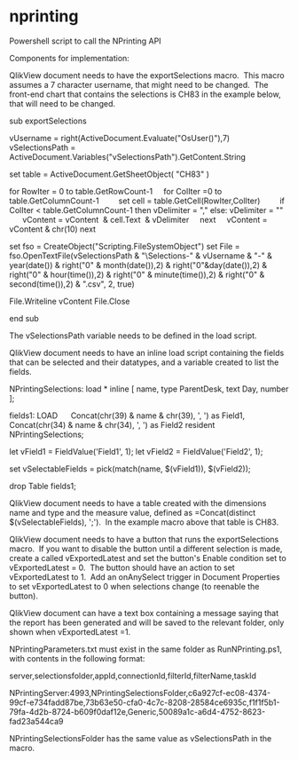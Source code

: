 # nprinting
Powershell script to call the NPrinting API

Components for implementation:

QlikView document needs to have the exportSelections macro.  This macro assumes a 7 character username, that might need to be changed.  The front-end chart that contains the selections is CH83 in the example below, that will need to be changed.

sub exportSelections

vUsername = right(ActiveDocument.Evaluate("OsUser()"),7)
vSelectionsPath = ActiveDocument.Variables("vSelectionsPath").GetContent.String

set table = ActiveDocument.GetSheetObject( "CH83" )

for RowIter = 0 to table.GetRowCount-1
    for ColIter =0 to table.GetColumnCount-1
        set cell = table.GetCell(RowIter,ColIter)
        if ColIter < table.GetColumnCount-1 then vDelimiter = "," else: vDelimiter = ""
        vContent = vContent  & cell.Text  & vDelimiter
    next
    vContent = vContent & chr(10)
next

set fso = CreateObject("Scripting.FileSystemObject")
set File = fso.OpenTextFile(vSelectionsPath & "\Selections-" & vUsername & "-" & year(date()) & right("0" & month(date()),2) & right("0"&day(date()),2) & right("0" & hour(time()),2) & right("0" & minute(time()),2) & right("0" & second(time()),2) & ".csv", 2, true)

File.Writeline vContent
File.Close

end sub

The vSelectionsPath variable needs to be defined in the load script.

QlikView document needs to have an inline load script containing the fields that can be selected and their datatypes, and a variable created to list the fields.

NPrintingSelections:
load * inline [
name, type
ParentDesk, text
Day, number
];

fields1:
LOAD 
    Concat(chr(39) & name & chr(39), ', ') as Field1,
    Concat(chr(34) & name & chr(34), ', ') as Field2
resident NPrintingSelections;

let vField1 = FieldValue('Field1', 1);
let vField2 = FieldValue('Field2', 1);

set vSelectableFields = pick(match(name, $(vField1)), $(vField2));

drop Table fields1;



QlikView document needs to have a table created with the dimensions name and type and the measure value, defined as =Concat(distinct $(vSelectableFields), ';').  In the example macro above that table is CH83.

QlikView document needs to have a button that runs the exportSelections macro.  If you want to disable the button until a different selection is made, create a called vExportedLatest and set the button's Enable condition set to vExportedLatest = 0.  The button should have an action to set vExportedLatest to 1.  Add an onAnySelect trigger in Document Properties to set vExportedLatest to 0 when selections change (to reenable the button).

QlikView document can have a text box containing a message saying that the report has been generated and will be saved to the relevant folder, only shown when vExportedLatest =1.

NPrintingParameters.txt must exist in the same folder as RunNPrinting.ps1, with contents in the following format:

server,selectionsfolder,appId,connectionId,filterId,filterName,taskId

NPrintingServer:4993,NPrintingSelectionsFolder,c6a927cf-ec08-4374-99cf-e734fadd87be,73b63e50-cfa0-4c7c-8208-28584ce6935c,f1f1f5b1-79fa-4d2b-8724-b609f0daf12e,Generic,50089a1c-a6d4-4752-8623-fad23a544ca9

NPrintingSelectionsFolder has the same value as vSelectionsPath in the macro.
